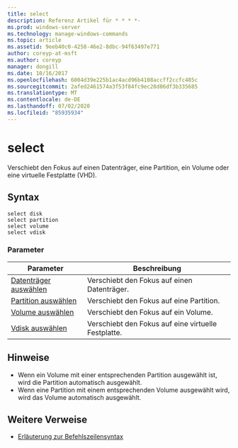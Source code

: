 ```yaml
---
title: select
description: Referenz Artikel für * * * *-
ms.prod: windows-server
ms.technology: manage-windows-commands
ms.topic: article
ms.assetid: 9eeb40c0-4258-46e2-8dbc-94f63497e771
author: coreyp-at-msft
ms.author: coreyp
manager: dongill
ms.date: 10/16/2017
ms.openlocfilehash: 6004d39e225b1ac4acd96b4108accff2ccfc485c
ms.sourcegitcommit: 2afed2461574a3f53f84fc9ec28d86df3b335685
ms.translationtype: MT
ms.contentlocale: de-DE
ms.lasthandoff: 07/02/2020
ms.locfileid: "85935934"
---
```

# <a name="select"></a>select



Verschiebt den Fokus auf einen Datenträger, eine Partition, ein Volume oder eine virtuelle Festplatte (VHD).

## <a name="syntax"></a>Syntax

```
select disk
select partition
select volume
select vdisk
```

### <a name="parameters"></a>Parameter

|Parameter|Beschreibung|
|---------|-----------|
|[Datenträger auswählen](select-disk.md)|Verschiebt den Fokus auf einen Datenträger.|
|[Partition auswählen](select-partition.md)|Verschiebt den Fokus auf eine Partition.|
|[Volume auswählen](select-volume.md)|Verschiebt den Fokus auf ein Volume.|
|[Vdisk auswählen](select-vdisk.md)|Verschiebt den Fokus auf eine virtuelle Festplatte.|

## <a name="remarks"></a>Hinweise

-   Wenn ein Volume mit einer entsprechenden Partition ausgewählt ist, wird die Partition automatisch ausgewählt.
-   Wenn eine Partition mit einem entsprechenden Volume ausgewählt wird, wird das Volume automatisch ausgewählt.

## <a name="additional-references"></a>Weitere Verweise

- [Erläuterung zur Befehlszeilensyntax](command-line-syntax-key.md)

